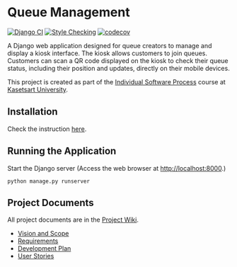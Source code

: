 # Queue Management
[![Django CI](https://github.com/pannlnwza/queue-management/actions/workflows/django.yml/badge.svg)](https://github.com/pannlnwza/queue-management/actions/workflows/django.yml)
[![Style Checking](https://github.com/pannlnwza/queue-management/actions/workflows/style-checking.yml/badge.svg)](https://github.com/pannlnwza/queue-management/actions/workflows/style-checking.yml)
[![codecov](https://codecov.io/gh/pannlnwza/queue-management/graph/badge.svg?token=VVJLMUQKQG)](https://codecov.io/gh/pannlnwza/queue-management)

A Django web application designed for queue creators to manage and display a kiosk interface. The kiosk allows customers to join queues. Customers can scan a QR code displayed on the kiosk to check their queue status, including their position and updates, directly on their mobile devices.

This project is created as part of the [Individual Software Process](
https://cpske.github.io/ISP) course at [Kasetsart University](https://www.ku.ac.th).

## Installation

Check the instruction [here](./Installation.md).

## Running the Application

Start the Django server (Access the web browser at <http://localhost:8000>.)
```shell
python manage.py runserver
 ```

## Project Documents
All project documents are in the [Project Wiki](../../wiki/Home).

- [Vision and Scope](https://docs.google.com/document/d/1p616PD76oxQN8ldjamwZGRXBnW58qaF1x_8UL3KRnog)
- [Requirements](../../wiki/Requirements)
- [Development Plan](../../wiki/Development%20Plan)
- [User Stories](../../wiki/User%20Stories)
